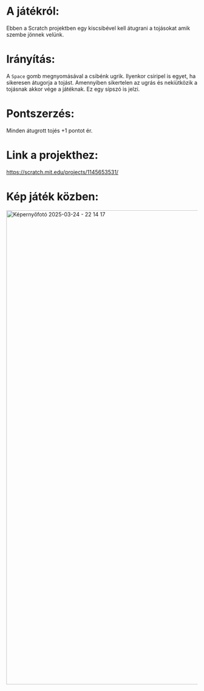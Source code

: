 # A játékról:
Ebben a Scratch projektben egy kiscsibével kell átugrani a tojásokat amik szembe jönnek velünk.

# Irányítás:
A `Space` gomb megnyomásával a csibénk ugrik. Ilyenkor csiripel is egyet, ha sikeresen átugorja a tojást.
Amennyiben sikertelen az ugrás és nekiütközik a tojásnak akkor vége a játéknak. Ez egy sípszó is jelzi.

# Pontszerzés:
Minden átugrott tojés +1 pontot ér.

# Link a projekthez:
https://scratch.mit.edu/projects/1145653531/

# Kép játék közben:
<img width="1245" alt="Képernyőfotó 2025-03-24 - 22 14 17" src="https://github.com/user-attachments/assets/2d32c6fb-d877-4982-aa55-dbad71b8d12c" />

